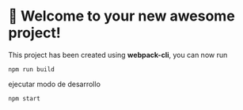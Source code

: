 # 🚀 Welcome to your new awesome project!

This project has been created using **webpack-cli**, you can now run

```
npm run build
```

ejecutar modo de desarrollo

```
npm start
```
